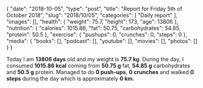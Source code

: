 {
    "date": "2018-10-05",
    "type": "post",
    "title": "Report for Friday 5th of October 2018",
    "slug": "2018\/10\/05",
    "categories": [
        "Daily report"
    ],
    "images": [],
    "health": {
        "weight": 75.7,
        "height": 173,
        "age": 13806
    },
    "nutrition": {
        "calories": 1015.86,
        "fat": 50.75,
        "carbohydrates": 54.85,
        "protein": 50.5
    },
    "exercise": {
        "pushups": 0,
        "crunches": 0,
        "steps": 0
    },
    "media": {
        "books": [],
        "podcast": [],
        "youtube": [],
        "movies": [],
        "photos": []
    }
}

Today I am <strong>13806 days</strong> old and my weight is <strong>75.7 kg</strong>. During the day, I consumed <strong>1015.86 kcal</strong> coming from <strong>50.75 g</strong> fat, <strong>54.85 g</strong> carbohydrates and <strong>50.5 g</strong> protein. Managed to do <strong>0 push-ups</strong>, <strong>0 crunches</strong> and walked <strong>0 steps</strong> during the day which is approximately <strong>0 km</strong>.